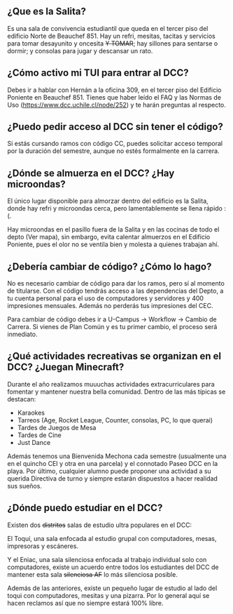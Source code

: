 ## ¿Que es la Salita?

Es una sala de convivencia estudiantil que queda en el tercer piso del edificio Norte de Beauchef 851. Hay un refri, mesitas, tacitas y servicios para tomar desayunito y oncesita <s>Y TOMAR</s>; hay sillones para sentarse o dormir; y consolas para jugar y descansar un rato.


## ¿Cómo activo mi TUI para entrar al DCC?

Debes ir a hablar con Hernán a la oficina 309, en el tercer piso del Edificio Poniente en Beauchef 851. Tienes que haber leído el FAQ y las Normas de Uso (https://www.dcc.uchile.cl/node/252) y te harán preguntas al respecto.


## ¿Puedo pedir acceso al DCC sin tener el código?

Si estás cursando ramos con código CC, puedes solicitar acceso temporal por la duración del semestre, aunque no estés formalmente en la carrera.


## ¿Dónde se almuerza en el DCC? ¿Hay microondas?

El único lugar disponible para almorzar dentro del edificio es la Salita, donde hay refri y microondas cerca, pero lamentablemente se llena rápido :(. 

Hay microondas en el pasillo fuera de la Salita y en las cocinas de todo el depto (Ver mapa), sin embargo, evita calentar almuerzos en el Edificio Poniente, pues el olor no se ventila bien y molesta a quienes trabajan ahí.


## ¿Debería cambiar de código? ¿Cómo lo hago?

No es necesario cambiar de código para dar los ramos, pero sí al momento de titularse. Con el código tendrás acceso a las dependencias del Depto, a tu cuenta personal para el uso de computadores y servidores y 400 impresiones mensuales. Además no perderás tus impresiones del CEC.  

Para cambiar de código debes ir a U-Campus → Workflow → Cambio de Carrera. Si vienes de Plan Común y es tu primer cambio, el proceso será inmediato.


## ¿Qué actividades recreativas se organizan en el DCC? ¿Juegan Minecraft?

Durante el año realizamos muuuchas actividades extracurriculares para fomentar y mantener nuestra bella comunidad. Dentro de las más típicas se destacan:

* Karaokes
* Tarreos (Age, Rocket League, Counter, consolas, PC, lo que querai)
* Tardes de Juegos de Mesa
* Tardes de Cine
* Just Dance

Además tenemos una Bienvenida Mechona cada semestre (usualmente una en el quincho CEI y otra en una parcela) y el connotado Paseo DCC en la playa.
Por último, cualquier alumno puede proponer una actividad a su querida Directiva de turno y siempre estarán dispuestos a hacer realidad sus sueños.


## ¿Dónde puedo estudiar en el DCC?

Existen dos <s>distritos</s> salas de estudio ultra populares en el DCC:

El Toquí, una sala enfocada al estudio grupal con computadores, mesas, impresoras y escáneres.

Y el Eniac, una sala silenciosa enfocada al trabajo individual solo con computadores, existe un acuerdo entre todos los estudiantes del DCC de mantener esta sala <s>silenciosa AF</s> lo más silenciosa posible.

Además de las anteriores, existe un pequeño lugar de estudio al lado del toqui con computadores, mesitas y una pizarra. Por lo general aquí se hacen reclamos así que no siempre estará 100% libre.


